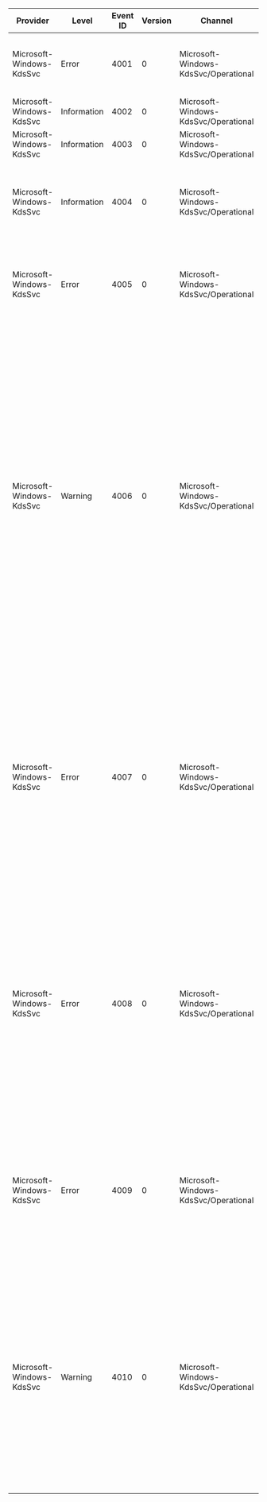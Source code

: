 Provider                  |  Level        |  Event ID  |  Version  |  Channel                               |  Task  |  Opcode  |  Keyword  |  Message
--------------------------|---------------|------------|-----------|----------------------------------------|--------|----------|-----------|-------------------------------------------------------------------------------------------------------------------------------------------------------------------------------------------------------------------------------------------------------------------------------------------------------------------------------------------------------------------------------------------------------
Microsoft-Windows-KdsSvc  |  Error        |  4001      |  0        |  Microsoft-Windows-KdsSvc/Operational  |        |          |           |  Group Key Distribution Service failed to start. Status {ErrorCode}.
Microsoft-Windows-KdsSvc  |  Information  |  4002      |  0        |  Microsoft-Windows-KdsSvc/Operational  |        |          |           |
Microsoft-Windows-KdsSvc  |  Information  |  4003      |  0        |  Microsoft-Windows-KdsSvc/Operational  |        |          |           |
Microsoft-Windows-KdsSvc  |  Information  |  4004      |  0        |  Microsoft-Windows-KdsSvc/Operational  |        |          |           |  Group Key Distribution Service created the first master root key in AD.  The key ID is {MRKID}.
Microsoft-Windows-KdsSvc  |  Error        |  4005      |  0        |  Microsoft-Windows-KdsSvc/Operational  |        |          |           |  Group Key Distribution Service failed to create the first master root key in AD.  Status {ErrorCode}.
Microsoft-Windows-KdsSvc  |  Warning      |  4006      |  0        |  Microsoft-Windows-KdsSvc/Operational  |        |          |           |  Group Key Distribution Service has encountered an invalid master root key.  The key ID is {MRKIDGUID}.  {AttrName} is the name of the wrong configuration.  If this master root key is the current key in use, Group Key Distribution Service will not be able to provide any new keys.  If key generation issue is encounted, please contact administrators to generate a new valid master root key.
Microsoft-Windows-KdsSvc  |  Error        |  4007      |  0        |  Microsoft-Windows-KdsSvc/Operational  |        |          |           |  Group Key Distribution Service cannot connect to the domain controller on local host.  Status {ErrorCode}.  Group Key Distribution Service cannot be started because of the error.  Please contact administrators to resolve the issue.
Microsoft-Windows-KdsSvc  |  Error        |  4008      |  0        |  Microsoft-Windows-KdsSvc/Operational  |        |          |           |  Group Key Distribution Service cannot start the work thread to read new data from AD periodically.  Status {ErrorCode}. Group Key Distribution Service cannot be started because of the error.  Please contact administrators to resolve the issue.
Microsoft-Windows-KdsSvc  |  Error        |  4009      |  0        |  Microsoft-Windows-KdsSvc/Operational  |        |          |           |  Group Key Distribution Service failed to generate key using master root key {MRKID}.  Status {MRKID}. Please contact administrators to resolve the issue.
Microsoft-Windows-KdsSvc  |  Warning      |  4010      |  0        |  Microsoft-Windows-KdsSvc/Operational  |        |          |           |  Group Key Distribution Service configuration is using some invalid value.  The invalid attribute is {AttrName}.  As a result, Group Key Distribution Service cannot generate any new key using this configuration. Please contact administrators to resolve the issue.